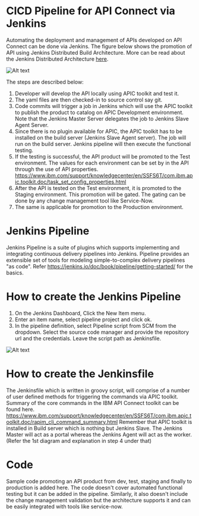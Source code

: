 # CICD Pipeline for API Connect via Jenkins
Automating the deployment and management of APIs developed on API Connect can be done via Jenkins. The figure below shows the promotion of API using Jenkins Distributed Build Architecture. More can be read about the Jenkins Distributed Architecture [here](https://go.cloudbees.com/docs/cloudbees-documentation/cookbook/book.html#_distributed_builds_architecture).

![Alt text](https://github.com/abhinabsarkar/apiconnect-pipeline-jenkins/blob/master/images/High%20level%20architecture.png)

The steps are described below:
1.	Developer will develop the API locally using APIC toolkit and test it. 
2.	The yaml files are then checked-in to source control say git. 
3.	Code commits will trigger a job in Jenkins which will use the APIC toolkit to publish the product to catalog on APIC Development environment. Note that the Jenkins Master Server delegates the job to Jenkins Slave Agent Server.
4.	Since there is no plugin available for APIC, the APIC toolkit has to be installed on the build server (Jenkins Slave Agent server). The job will run on the build server. Jenkins pipeline will then execute the functional testing.
5.	If the testing is successful, the API product will be promoted to the Test environment. The values for each environment can be set by in the API through the use of API properties. https://www.ibm.com/support/knowledgecenter/en/SSFS6T/com.ibm.apic.toolkit.doc/task_set_config_properties.html
6.	After the API is tested on the Test environment, it is promoted to the Staging environment. This promotion will be gated. The gating can be done by any change management tool like Service-Now.
7.	The same is applicable for promotion to the Production environment.

# Jenkins Pipeline
Jenkins Pipeline is a suite of plugins which supports implementing and integrating continuous delivery pipelines into Jenkins. Pipeline provides an extensible set of tools for modeling simple-to-complex delivery pipelines "as code". Refer https://jenkins.io/doc/book/pipeline/getting-started/ for the basics.

# How to create the Jenkins Pipeline
1.	On the Jenkins Dashboard, Click the New Item menu.
2.	Enter an item name, select pipeline project and click ok.
3.	In the pipeline definition, select Pipeline script from SCM from the dropdown. Select the source code manager and provide the repository url and the credentials. Leave the script path as Jenkinsfile.

![Alt text](https://github.com/abhinabsarkar/apiconnect-pipeline-jenkins/blob/master/images/Jenkins%20pipeline.PNG)

# How to create the Jenkinsfile
The Jenkinsfile which is written in groovy script, will comprise of a number of user defined methods for triggering the commands via APIC toolkit. Summary of the core commands in the IBM API Connect toolkit can be found here. https://www.ibm.com/support/knowledgecenter/en/SSFS6T/com.ibm.apic.toolkit.doc/rapim_cli_command_summary.html
Remember that APIC toolkit is installed in Build server which is nothing but Jenkins Slave. The Jenkins Master will act as a portal whereas the Jenkins Agent will act as the worker. (Refer the 1st diagram and explanation in step 4 under that)

# Code
Sample code promoting an API product from dev, test, staging and finally to production is added here. The code doesn't cover automated functional testing but it can be added in the pipeline. Similarly, it also doesn't include the change management validation but the architecture supports it and can be easily integrated with tools like service-now.
